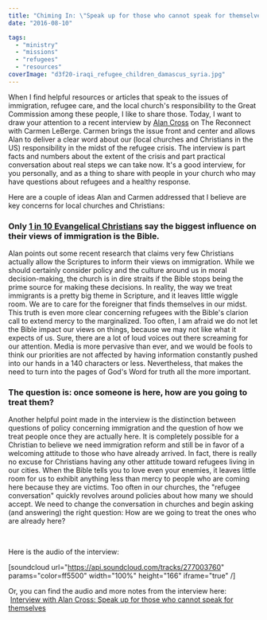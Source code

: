 ```yaml
---
title: "Chiming In: \"Speak up for those who cannot speak for themselves.\""
date: "2016-08-10"

tags: 
  - "ministry"
  - "missions"
  - "refugees"
  - "resources"
coverImage: "d3f20-iraqi_refugee_children_damascus_syria.jpg"
---
```


When I find helpful resources or articles that speak to the issues of immigration, refugee care, and the local church's responsibility to the Great Commission among these people, I like to share those. Today, I want to draw your attention to a recent interview by [Alan Cross](https://twitter.com/alanlcross) on The Reconnect with Carmen LeBerge. Carmen brings the issue front and center and allows Alan to deliver a clear word about our (local churches and Christians in the US) responsibility in the midst of the refugee crisis. The interview is part facts and numbers about the extent of the crisis and part practical conversation about real steps we can take now. It's a good interview, for you personally, and as a thing to share with people in your church who may have questions about refugees and a healthy response.

Here are a couple of ideas Alan and Carmen addressed that I believe are key concerns for local churches and Christians:

### Only [1 in 10 Evangelical Christians](http://www.christianitytoday.com/gleanings/2015/march/bible-influences-only-1-in-10-evangelicals-views-on-immigra.html) say the biggest influence on their views of immigration is the Bible.

Alan points out some recent research that claims very few Christians actually allow the Scriptures to inform their views on immigration. While we should certainly consider policy and the culture around us in moral decision-making, the church is in dire straits if the Bible stops being the prime source for making these decisions. In reality, the way we treat immigrants is a pretty big theme in Scripture, and it leaves little wiggle room. We are to care for the foreigner that finds themselves in our midst. This truth is even more clear concerning refugees with the Bible's clarion call to extend mercy to the marginalized. Too often, I am afraid we do not let the Bible impact our views on things, because we may not like what it expects of us. Sure, there are a lot of loud voices out there screaming for our attention. Media is more pervasive than ever, and we would be fools to think our priorities are not affected by having information constantly pushed into our hands in a 140 characters or less. Nevertheless, that makes the need to turn into the pages of God's Word for truth all the more important.

### The question is: once someone is here, how are you going to treat them?

Another helpful point made in the interview is the distinction between questions of policy concerning immigration and the question of how we treat people once they are actually here. It is completely possible for a Christian to believe we need immigration reform and still be in favor of a welcoming attitude to those who have already arrived. In fact, there is really no excuse for Christians having any other attitude toward refugees living in our cities. When the Bible tells you to love even your enemies, it leaves little room for us to exhibit anything less than mercy to people who are coming here because they are victims. Too often in our churches, the "refugee conversation" quickly revolves around policies about how many we should accept. We need to change the conversation in churches and begin asking (and answering) the right question: How are we going to treat the ones who are already here?

 

Here is the audio of the interview:

\[soundcloud url="https://api.soundcloud.com/tracks/277003760" params="color=ff5500" width="100%" height="166" iframe="true" /\]

Or, you can find the audio and more notes from the interview here:  [Interview with Alan Cross: Speak up for those who cannot speak for themselves](http://reconnectwithcarmen.com/speak-up-alan-cross-interview-refugee-jesus/)
